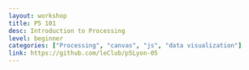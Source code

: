 ```yaml
---
layout: workshop
title: P5 101
desc: Introduction to Processing
level: beginner
categories: ["Processing", "canvas", "js", "data visualization"]
link: https://github.com/leClub/p5Lyon-05
---
```

